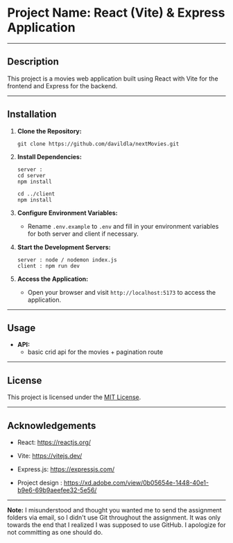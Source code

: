 # Project Name: React (Vite) & Express Application

---

## Description

This project is a movies web application built using React with Vite for the frontend and Express for the backend. 

---

## Installation

1. **Clone the Repository:**
   ```
   git clone https://github.com/davildla/nextMovies.git
   ```

2. **Install Dependencies:**
   ```
   server : 
   cd server
   npm install

   cd ../client
   npm install
   ```

3. **Configure Environment Variables:**
   - Rename `.env.example` to `.env` and fill in your environment variables for both server and client if necessary.

4. **Start the Development Servers:**
   ```
   server : node / nodemon index.js
   client : npm run dev
   ```

5. **Access the Application:**
   - Open your browser and visit `http://localhost:5173` to access the application.

---

## Usage

- **API:**
  - basic crid api for the movies + pagination route
---

## License

This project is licensed under the [MIT License](LICENSE).

---

## Acknowledgements

- React: https://reactjs.org/
- Vite: https://vitejs.dev/
- Express.js: https://expressjs.com/

- Project design : https://xd.adobe.com/view/0b05654e-1448-40e1-b9e6-69b9aeefee32-5e56/

---

**Note:** I misunderstood and thought you wanted me to send the assignment folders via email, so I didn't use Git throughout the assignment. It was only towards the end that I realized I was supposed to use GitHub. I apologize for not committing as one should do.
